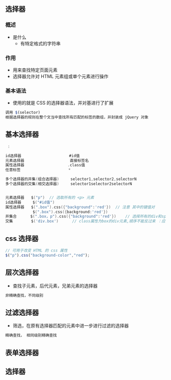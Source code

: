 ## 选择器

### 概述

*   是什么
    *   有特定格式的字符串

### 作用

*   用来查找特定页面元素
*   选择器允许对 HTML 元素组或单个元素进行操作

### 基本语法

*   使用的就是 CSS 的选择器语法，并对基进行了扩展

```js
调用 $(selector)
根据选择器的规则在整个文当中查找所有匹配的标签的数组，并封装成 jQuery 对象
```



## 基本选择器

```go
 : 

id选择器					  #id值
元素选择器					 直接标签名
属性选择器					.class值
任意标签					 *

多个选择器的并集(组合选择器)     selector1,selector2,selectorN
多个选择器的交集(相交选择器)		selector1selector2selectorN


元素选择器	$("p")  // 选取所有的 <p> 元素	
id选择器     $("#id值")
属性选择器	$(".box").css({"background":'red'})  // 注意 其中的键值对
			$(".box").css({background:'red'}) 
并集合		 $(".box，p").css({"background":'red'})    // 选择所有的div和span元
交集		  $('div.box')   	// class属性为box的div元素,顺序不能反过来 ：应该是谁的谁，而
```





## css 选择器

```js
// 可用于改变 HTML 的 css 属性
$("p").css("background-color","red");
```

## 层次选择器

*   查找子元素，后代元素，兄弟元素的选择器

```js
非精确查找，不同级别
```



## 过滤选择器

*   筛选，在原有选择器匹配的元素中进一步进行过滤的选择器

```js
精确查找， 相同级别精确查找
```



## 表单选择器

## 选择器

